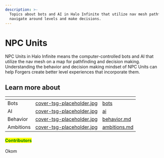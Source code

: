 ```yaml
---
description: >-
  Topics about bots and AI in Halo Infinite that utilize nav mesh pathfinding to
  navigate around levels and make decisions.
---
```


# NPC Units

NPC Units in Halo Infinite means the computer-controlled bots and AI that utilize the nav mesh on a map for pathfinding and decision making. Understanding the behavior and decision making mindset of NPC Units can help Forgers create better level experiences that incorporate them.



## Learn more about

<table data-view="cards"><thead><tr><th></th><th data-hidden data-card-cover data-type="files"></th><th data-hidden data-card-target data-type="content-ref"></th></tr></thead><tbody><tr><td>Bots</td><td><a href="../../../.gitbook/assets/cover-tsg-placeholder.jpg">cover-tsg-placeholder.jpg</a></td><td><a href="bots/">bots</a></td></tr><tr><td>AI</td><td><a href="../../../.gitbook/assets/cover-tsg-placeholder.jpg">cover-tsg-placeholder.jpg</a></td><td><a href="ai/">ai</a></td></tr><tr><td>Behavior</td><td><a href="../../../.gitbook/assets/cover-tsg-placeholder.jpg">cover-tsg-placeholder.jpg</a></td><td><a href="behavior.md">behavior.md</a></td></tr><tr><td>Ambitions</td><td><a href="../../../.gitbook/assets/cover-tsg-placeholder.jpg">cover-tsg-placeholder.jpg</a></td><td><a href="ambitions.md">ambitions.md</a></td></tr></tbody></table>



#### <mark style="color:green;">Contributors</mark>

Okom

